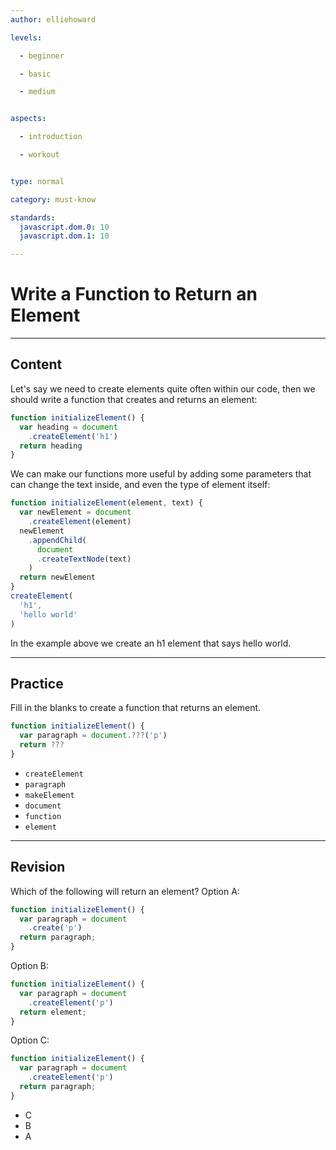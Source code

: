 ```yaml
---
author: elliehoward

levels:

  - beginner

  - basic

  - medium


aspects:

  - introduction

  - workout


type: normal

category: must-know

standards:
  javascript.dom.0: 10
  javascript.dom.1: 10

---
```

# Write a Function to Return an Element
---
## Content


Let's say we need to create elements quite often within our code, then we should write a function that creates and returns an element:

```javascript
function initializeElement() {
  var heading = document
    .createElement('h1')
  return heading
}
```
We can make our functions more useful by adding some parameters that can change the text inside, and even the type of element itself:

```javascript
function initializeElement(element, text) {
  var newElement = document
    .createElement(element)
  newElement
    .appendChild(
      document
      .createTextNode(text)
    )
  return newElement
}
createElement(
  'h1',
  'hello world'
)
```
In the example above we create an h1 element that says hello world.

---
## Practice

Fill in the blanks to create a function that returns an element.

```javascript
function initializeElement() {
  var paragraph = document.???('p')
  return ???
}
```

* `createElement`
* `paragraph`
* `makeElement`
* `document`
* `function`
* `element`

---
## Revision

Which of the following will return an element?
Option A:
```javascript
function initializeElement() {
  var paragraph = document
    .create('p')
  return paragraph;
}
```
Option B:
```javascript
function initializeElement() {
  var paragraph = document
    .createElement('p')
  return element;
}
```
Option C:
```javascript
function initializeElement() {
  var paragraph = document
    .createElement('p')
  return paragraph;
}
```

* C
* B
* A
